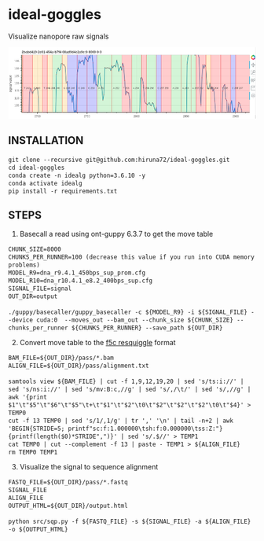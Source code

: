 # ideal-goggles
Visualize nanopore raw signals

![image](test/plot.png)

## INSTALLATION
````
git clone --recursive git@github.com:hiruna72/ideal-goggles.git
cd ideal-goggles
conda create -n idealg python=3.6.10 -y
conda activate idealg
pip install -r requirements.txt
````

## STEPS
1. Basecall a read using ont-guppy 6.3.7 to get the move table
````
CHUNK_SIZE=8000
CHUNKS_PER_RUNNER=100 (decrease this value if you run into CUDA memory problems)
MODEL_R9=dna_r9.4.1_450bps_sup_prom.cfg
MODEL_R10=dna_r10.4.1_e8.2_400bps_sup.cfg
SIGNAL_FILE=signal
OUT_DIR=output

./guppy/basecaller/guppy_basecaller -c ${MODEL_R9} -i ${SIGNAL_FILE} --device cuda:0  --moves_out --bam_out --chunk_size ${CHUNK_SIZE} --chunks_per_runner ${CHUNKS_PER_RUNNER} --save_path ${OUT_DIR} 
````
2. Convert move table to the [f5c resquiggle](https://hasindu2008.github.io/f5c/docs/output) format
````
BAM_FILE=${OUT_DIR}/pass/*.bam
ALIGN_FILE=${OUT_DIR}/pass/alignment.txt

samtools view ${BAM_FILE} | cut -f 1,9,12,19,20 | sed 's/ts:i://' | sed 's/ns:i://' | sed 's/mv:B:c,//g' | sed 's/,/\t/' | sed 's/,//g' | awk '{print $1"\t"$5"\t"$6"\t"$5"\t+\t"$1"\t"$2"\t0\t"$2"\t"$2"\t"$2"\t0\t"$4}' > TEMP0
cut -f 13 TEMP0 | sed 's/1/,1/g' | tr ',' '\n' | tail -n+2 | awk 'BEGIN{STRIDE=5; printf"sc:f:1.000000\tsh:f:0.000000\tss:Z:"} {printf(length($0)*STRIDE",")}' | sed 's/.$//' > TEMP1
cat TEMP0 | cut --complement -f 13 | paste - TEMP1 > ${ALIGN_FILE}
rm TEMP0 TEMP1
````
3. Visualize the signal to sequence alignment
````
FASTQ_FILE=${OUT_DIR}/pass/*.fastq
SIGNAL_FILE
ALIGN_FILE
OUTPUT_HTML=${OUT_DIR}/output.html

python src/sqp.py -f ${FASTQ_FILE} -s ${SIGNAL_FILE} -a ${ALIGN_FILE} -o ${OUTPUT_HTML} 
````
